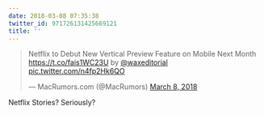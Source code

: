 ```yaml
---
date: 2018-03-08 07:35:38
twitter_id: 971726131425669121
title: ''
---
```


<blockquote class="twitter-tweet"><p lang="en" dir="ltr">Netflix to Debut New Vertical Preview Feature on Mobile Next Month <a href="https://t.co/fais1WC23U">https://t.co/fais1WC23U</a> by <a href="https://twitter.com/waxeditorial?ref_src=twsrc%5Etfw">@waxeditorial</a> <a href="https://t.co/n4fp2Hk6QO">pic.twitter.com/n4fp2Hk6QO</a></p>&mdash; MacRumors.com (@MacRumors) <a href="https://twitter.com/MacRumors/status/971724214527905793?ref_src=twsrc%5Etfw">March 8, 2018</a></blockquote>
<script async src="https://platform.twitter.com/widgets.js" charset="utf-8"></script>

Netflix Stories? Seriously?
